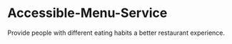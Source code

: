 # Accessible-Menu-Service
Provide people with different eating habits a better restaurant experience.
